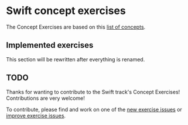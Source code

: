 # Swift concept exercises

The Concept Exercises are based on this [list of concepts][reference-shared].

## Implemented exercises

This section will be rewritten after everything is renamed.

<!--
These are the Concept Exercises that have currently been implemented, as well as the Concepts they teach and their prerequisite concepts:

| exercise                                        | concepts       | prerequisites  |
| ----------------------------------------------- | -------------- | -------------- |
| [`basics`][concept-exercise-basics]             | `basics`       |                |
| [`numbers`][concept-exercise-numbers]           | `numbers`      | `basics`       |
| [`conditionals`][concept-exercise-conditionals] | `conditionals` | `basics`       |
| [`optionals`][concept-exercise-optionals]       | `optionals`    | `conditionals` |
| [`arrays`][concept-exercise-arrays]             | `arrays`       | `optionals`    |
-->

<!--
| [`strings`][concept-exercise-strings]           | `strings`      | `optionals` <br/> `arrays` |

| [`higher order functions`][concept-exercise-hof] | `higher-order-functions`     | `arrays`<br/>`strings`                       |
| [`booleans`][concept-exercise-booleans]                             | `booleans`                   | `basics`                                                                               |
| [`datetimes`][concept-exercise-datetimes]                           | `datetimes`                  | `classes`<br/>`numbers`<br/>`strings`                                                  |
| [`discriminated-unions`][concept-exercise-discriminated-unions]     | `discriminated-unions`       | `pattern-matching`                                                                     |
| [`floating-point-numbers`][concept-exercise-floating-point-numbers] | `floating-point-numbers`     | `conditionals`<br/>`numbers`                                                           |
| [`lists`][concept-exercise-lists]                                   | `lists`                      | `booleans`<br/>`pattern-matching`<br/>`strings`                                        |
| [`pattern-matching`][concept-exercise-pattern-matching]             | `pattern-matching`           | `conditionals`<br/>`strings`                                                           |
| [`recursion`][concept-exercise-recursion]                           | `recursion`                  | `discriminated-unions`<br/>`higher-order-functions`<br/>`lists`<br/>`pattern-matching` |
-->

## TODO

Thanks for wanting to contribute to the Swift track's Concept Exercises! Contributions are very welcome!

To contribute, please find and work on one of the [new exercise issues][issues-new-exercise] or [improve exercise issues][issues-improve-exercise].

[reference-shared]: ../../reference/README.md
<!--[reference]: ./reference.md
[concept-exercises]: ./concept/README.md
[concept-exercise-basics]: ./basics/.meta/design.md
[concept-exercise-numbers]: ./numbers/.meta/design.md
[concept-exercise-conditionals]: ./conditionals/.meta/design.md
[concept-exercise-optionals]: ./arrays/.meta/design.md
[concept-exercise-arrays]: ./arrays/.meta/design.md
-->
<!--
[concept-exercise-strings]: ./strings/.meta/design.md
[concept-exercise-hof]: ./higher-order-functions/.meta/design.md
[concept-exercise-booleans]: ./booleans/.meta/design.md
[concept-exercise-datetimes]: ./datetimes/.meta/design.md
[concept-exercise-lists]: ./lists/.meta/design.md
[concept-exercise-pattern-matching]: ./pattern-matching/.meta/design.md
[concept-exercise-recursion]: ./recursion/.meta/design.md
[concept-exercise-discriminated-unions]: ./discriminated-unions/.meta/design.md
[concept-exercise-floating-point-numbers]: ./floating-point-numbers/.meta/design.md
-->

[issues-new-exercise]: https://github.com/exercism/v3/issues?utf8=%E2%9C%93&q=is%3Aopen+label%3Atrack%2Fswift+label%3Atype%2Fnew-exercise+label%3Astatus%2Fhelp-wanted
[issues-improve-exercise]: https://github.com/exercism/v3/issues?utf8=%E2%9C%93&q=is%3Aopen+label%3Atrack%2Fswift+label%3Atype%2Fimprove-exercise+label%3Astatus%2Fhelp-wanted
